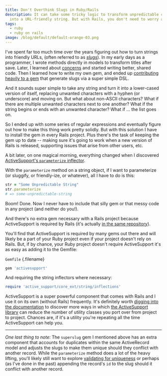 ```yaml
---
title: Don't Overthink Slugs in Ruby/Rails
description: It can take some tricky logic to transform unpredictable characters
  into a URL-friendly string. But with Rails, you don't need to worry about.
tags:
  - ruby
  - ruby on rails
image: /blog/default/default-orange-03.png
---
```


I've spent far too much time over the years figuring out how to turn strings into friendly URLs, (often referred to as [_slugs_](<https://en.wikipedia.org/wiki/Slug_(publishing)>)). In my early days as a programmer, I wrote methods directly in models to transform titles after save. Later, I learned about [concerns](http://api.rubyonrails.org/v5.2/classes/ActiveSupport/Concern) and started writing better, shared code. Then I learned how to write my own gem, and ended up [contributing heavily to a gem](https://github.com/hungrymedia/superslug) that generate slugs via a super simple DSL.

And it sounds super simple to take any string and turn it into a lower-cased version of itself, replacing unwanted characters with a hyphen (or underscore) and moving on. But what about non-ASCII characters? What if there are multiple unwanted characters next to one another? What if the string begins or ends with an unwanted character? What if ... the list goes on.

So I ended up with some series of regular expressions and eventually figure out how to make this thing work pretty solidly. But with this solution I have to install the gem in every Rails project. Plus there's the task of keeping the gem up to date -- making sure it's going to work when a new version of Rails is released, supporting issues that arise from other users, etc.

A bit later, on one magical morning, everything changed when I discovered [ActiveSupport's `parameterize` inflector](http://api.rubyonrails.org/classes/ActiveSupport/Inflector.html#method-i-parameterize).

With the `parameterize` method on a string object, if I want to parameterize (or sluggify, or friendly-ize, or whatever), all I have to do is this:

```rb
str = "Some Unpredictable String"
str.parameterize
# => some-unpredictable-string
```

Boom! Done. Now I never have to include that silly gem or that messy code in any project (and neither do you!).

And there's no extra gem necessary with a Rails project because ActiveSupport is required by Rails (it's actually [in the same repository](https://github.com/rails/rails/tree/master/activesupport)).

You'll find that ActiveSupport is required by many gems out there and will likely be a part of your Ruby project even if your project doesn't rely on Rails. But, if by chance, your Ruby project doesn't require ActiveSupport it's as easy as adding it to the Gemfile:

`Gemfile` {.filename}

```rb
gem 'activesupport'
```

And requiring the string inflectors where necessary:

```rb
require 'active_support/core_ext/string/inflections'
```

ActiveSupport is a super powerful component that comes with Rails and I use it on its own (without Rails) frequently. It's definitely worth [digging into the documentation](http://guides.rubyonrails.org/active_support_core_extensions) to discover more ways in which [the ActiveSupport library](https://github.com/rails/rails/tree/master/activesupport) can reduce the number of utility classes you port over from project to project. Chances are, if it's a utility you're repeating all the time ActiveSupport can help you.

---

_One last thing to note:_ The `superslug` gem I mentioned above has an extra component that accounts for duplicates within the same ActiveRecord model and adjusts the slugs to make them unique should they conflict with another record. While the `parameterize` method does a lot of the heavy lifting, you'll likely still want to explore [validating for uniqueness](http://guides.rubyonrails.org/active_record_validations.html#uniqueness) or perhaps (as I've done in the past) appending the record's `id` to the slug should it conflict with another record.
